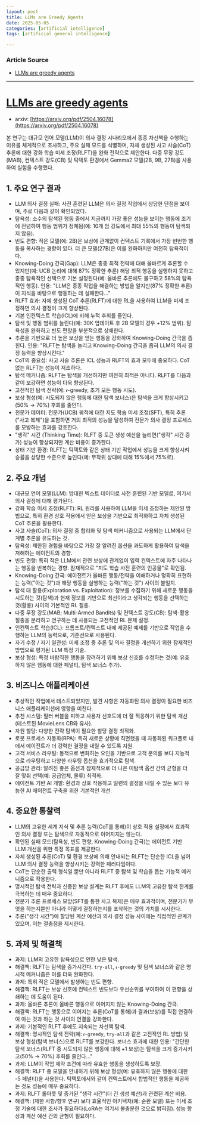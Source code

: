 ```yaml
---
layout: post
title: LLMs are Greedy Agents 
date: 2025-05-05
categories: [artificial intelligence]
tags: [artificial general intelligence]

---
```


### Article Source


* [LLMs are greedy agents](https://www.youtube.com/watch?v=yVlB5A6RLbA)

---

# [LLMs are greedy agents](https://www.youtube.com/watch?v=yVlB5A6RLbA)


* arxiv: [https://arxiv.org/pdf/2504.16078](https://arxiv.org/pdf/2504.16078)

본 연구는 대규모 언어 모델(LLM)이 의사 결정 시나리오에서 종종 차선책을 수행하는 이유를 체계적으로 조사하고, 주요 실패 모드를 식별하며, 자체 생성된 사고 사슬(CoT) 추론에 대한 강화 학습 미세 조정(RLFT)을 완화 전략으로 제안한다. 다중 무장 강도(MAB), 컨텍스트 강도(CB) 및 틱택토 환경에서 Gemma2 모델(2B, 9B, 27B)을 사용하여 실험을 수행했다.

## 1. 주요 연구 결과

* LLM 의사 결정 실패: 사전 훈련된 LLM은 의사 결정 작업에서 상당한 단점을 보이며, 주로 다음과 같이 확인되었다.
* 탐욕성: 소수의 탐색된 행동 중에서 지금까지 가장 좋은 성능을 보이는 행동에 조기에 전념하여 행동 범위가 정체됨(예: 10개 암 강도에서 최대 55%의 행동이 탐색되지 않음).
* 빈도 편향: 작은 모델(예: 2B)은 보상에 관계없이 컨텍스트 기록에서 가장 빈번한 행동을 복사하는 경향이 있다. 더 큰 모델(27B)은 이를 완화하지만 여전히 탐욕적이다.
* Knowing-Doing 간극(Gap): LLM은 종종 최적 전략에 대해 올바르게 추론할 수 있지만(예: UCB 논리에 대해 87% 정확한 추론) 해당 최적 행동을 실행하지 못하고 종종 탐욕적인 선택으로 기본 설정된다(예: 올바른 추론에도 불구하고 58%의 탐욕적인 행동). 인용: "LLM은 종종 작업을 해결하는 방법을 알지만(87% 정확한 추론) 이 지식을 바탕으로 행동하는 데 실패한다..."
* RLFT 효과: 자체 생성된 CoT 추론(RLFT)에 대한 RL을 사용하여 LLM을 미세 조정하면 의사 결정이 크게 향상된다.
* 기본 인컨텍스트 학습(ICL)에 비해 누적 후회를 줄인다.
* 탐색 및 행동 범위를 늘린다(예: 30K 업데이트 후 2B 모델의 경우 +12% 범위). 탐욕성을 완화하고 빈도 편향을 부분적으로 상쇄한다.
* 추론을 기반으로 더 높은 보상을 얻는 행동을 강화하여 Knowing-Doing 간극을 좁힌다. 인용: "RLFT는 탐색을 늘리고 Knowing-Doing 간극을 좁혀 LLM의 의사 결정 능력을 향상시킨다."
* CoT의 중요성: 사고 사슬 추론은 ICL 성능과 RLFT의 효과 모두에 중요하다. CoT 없는 RLFT는 성능이 저조하다.
* 탐색 메커니즘: RLFT는 탐색을 개선하지만 여전히 최적은 아니다. RLFT를 다음과 같이 보강하면 성능이 더욱 향상된다.
* 고전적인 탐색 전략(예: 𝜖-greedy, 초기 모든 행동 시도).
* 보상 형성(예: 시도되지 않은 행동에 대한 탐색 보너스)은 탐색을 크게 향상시키고(50% → 70%) 후회를 줄인다.
* 전문가 데이터: 전문가(UCB) 궤적에 대한 지도 학습 미세 조정(SFT), 특히 추론("사고 복제")을 포함하면 거의 최적의 성능을 달성하여 전문가 의사 결정 프로세스를 모방하는 효과를 강조한다.
* "생각" 시간 (Thinking Time): RLFT 중 토큰 생성 예산을 늘리면("생각" 시간 증가) 성능이 향상되지만 계산 비용이 증가한다.
* 상태 기반 환경: RLFT는 틱택토와 같은 상태 기반 작업에서 성능을 크게 향상시켜 승률을 상당한 수준으로 높인다(예: 무작위 상대에 대해 15%에서 75%로).

## 2. 주요 개념

* 대규모 언어 모델(LLM): 방대한 텍스트 데이터로 사전 훈련된 기반 모델로, 여기서 의사 결정에 대해 평가된다.
* 강화 학습 미세 조정(RLFT): RL 원리를 사용하여 LLM을 미세 조정하는 제안된 방법으로, 특히 환경 상호 작용에서 얻은 보상을 기반으로 최적화하고 자체 생성된 CoT 추론을 활용한다.
* 사고 사슬(CoT): 의사 결정 중 합리화 및 탐색 메커니즘으로 사용되는 LLM에서 단계별 추론을 유도하는 것.
* 탐욕성: 제한된 경험을 바탕으로 가장 잘 알려진 옵션을 과도하게 활용하여 탐색을 저해하는 에이전트의 경향.
* 빈도 편향: 특히 작은 LLM에서 관련 보상에 관계없이 입력 컨텍스트에 자주 나타나는 행동을 반복하는 경향. 잠재적으로 "지도 학습 사전 훈련의 인공물"로 확인됨.
* Knowing-Doing 간극: 에이전트가 올바른 행동/전략을 이해하거나 명확히 표현하는 능력("아는 것")과 해당 행동을 실행하는 능력("하는 것") 사이의 불일치.
* 탐색 대 활용(Exploration vs. Exploitation): 정보를 수집하기 위해 새로운 행동을 시도하는 것(탐색)과 현재 정보를 기반으로 최선이라고 생각되는 행동을 선택하는 것(활용) 사이의 기본적인 RL 절충.
* 다중 무장 강도(MAB; Multi-Armed Bandits) 및 컨텍스트 강도(CB): 탐색-활용 절충을 분리하고 연구하는 데 사용되는 고전적인 RL 문제 설정.
* 인컨텍스트 학습(ICL): 프롬프트/컨텍스트 내에 제공된 예제를 기반으로 작업을 수행하는 LLM의 능력으로, 기준선으로 사용된다.
* 자기 수정 / 자기 일관성: 미세 조정 중 추론 및 의사 결정을 개선하기 위한 잠재적인 방법으로 평가된 LLM 특정 기술.
* 보상 형성: 특정 바람직한 행동을 장려하기 위해 보상 신호를 수정하는 것(예: 유효하지 않은 행동에 대한 페널티, 탐색 보너스 추가).

## 3. 비즈니스 애플리케이션
* 추상적인 작업에서 테스트되었지만, 발견 사항은 자동화된 의사 결정이 필요한 비즈니스 애플리케이션에 영향을 미친다.
* 추천 시스템: 필터 버블을 피하고 사용자 선호도에 더 잘 적응하기 위한 탐색 개선(테스트된 MovieLens CB와 유사).
* 자원 할당: 다양한 전략 탐색이 필요한 할당 결정 최적화.
* 로봇 프로세스 자동화(RPA): 특히 새로운 상황에 직면했을 때 자동화된 워크플로 내에서 에이전트가 더 강력한 결정을 내릴 수 있도록 지원.
* 고객 서비스 라우팅: 동적으로 변화하는 요인을 기반으로 고객 문의를 보다 지능적으로 라우팅하고 다양한 라우팅 옵션을 효과적으로 탐색.
* 공급망 관리: 알려진 좋은 옵션과 잠재적으로 더 나은 미탐색 옵션 간의 균형을 더 잘 맞춰 선택(예: 공급업체, 물류) 최적화.
* 에이전트 기반 AI 개발: 환경과 상호 작용하고 일련의 결정을 내릴 수 있는 보다 유능한 AI 에이전트 구축을 위한 기본적인 개선.

## 4. 중요한 통찰력
* LLM의 고유한 세계 지식 및 추론 능력(CoT를 통해)이 상호 작용 설정에서 효과적인 의사 결정 또는 탐색으로 자동적으로 이어지지는 않는다.
* 확인된 실패 모드(탐욕성, 빈도 편향, Knowing-Doing 간극)는 에이전트 기반 LLM 개선을 위한 특정 목표를 제공한다.
* 자체 생성된 추론(CoT) 및 환경 보상에 의해 안내되는 RLFT는 단순한 ICL을 넘어 LLM 의사 결정 능력을 향상시키는 강력한 패러다임이다.
* CoT는 단순한 출력 형식일 뿐만 아니라 RLFT 중 탐색 및 학습을 돕는 기능적 메커니즘으로 작용한다.
* 명시적인 탐색 전략과 신중한 보상 설계는 RLFT 후에도 LLM의 고유한 탐색 한계를 극복하는 데 매우 중요하다.
* 전문가 추론 프로세스 모방(SFT를 통한 사고 복제)은 매우 효과적이며, 전문가가 무엇을 하는지뿐만 아니라 어떻게 결정하는지를 포착하는 것의 가치를 시사한다.
* 추론("생각 시간")에 할당된 계산 예산과 의사 결정 성능 사이에는 직접적인 관계가 있으며, 이는 절충점을 제시한다.

## 5. 과제 및 해결책

* 과제: LLM의 고유한 탐욕성으로 인한 낮은 탐색.
* 해결책: RLFT는 탐색을 증가시킨다. `try-all`, `𝜖-greedy` 및 탐색 보너스와 같은 명시적 메커니즘은 이를 더욱 완화한다.
* 과제: 특히 작은 모델에서 발생하는 빈도 편향.
* 해결책: RLFT는 보상 신호에 컨텍스트 빈도보다 우선순위를 부여하여 이 편향을 상쇄하는 데 도움이 된다.
* 과제: 올바른 추론이 올바른 행동으로 이어지지 않는 Knowing-Doing 간극.
* 해결책: RLFT는 행동으로 이어지는 추론(CoT를 통해)과 결과(보상)를 직접 연결하여 아는 것과 하는 것 사이의 연결을 강화한다.
* 과제: 기본적인 RLFT 후에도 지속되는 차선책 탐색.
* 해결책: 명시적인 탐색 전략(예: `𝜖-greedy`, `try-all`과 같은 고전적인 RL 방법) 및 보상 형성(탐색 보너스)으로 RLFT를 보강한다. 보너스 효과에 대한 인용: "간단한 탐색 보너스(RLFT 중 시도되지 않은 행동에 대해 +1 보상)는 탐색을 크게 증가시키고(50% → 70%) 후회를 줄인다..."
* 과제: LLM이 작업 제약 조건에 따라 유효한 행동을 생성하도록 보장.
* 해결책: RLFT 중 모델을 안내하기 위해 보상 형성(예: 유효하지 않은 행동에 대한 -5 페널티)을 사용한다. 틱택토에서와 같이 컨텍스트에서 합법적인 행동을 제공하는 것도 성능에 매우 중요하다.
* 과제: RLFT 롤아웃 및 증가된 "생각 시간"(더 긴 생성 예산)과 관련된 계산 비용.
* 해결책: (제한 사항/향후 연구) 보다 효율적인 아키텍처(예: 순환 모델) 또는 미세 조정 기술에 대한 조사가 필요하다(LoRA는 여기서 불충분한 것으로 밝혀짐). 성능 향상과 계산 예산 간의 균형이 필요하다.

